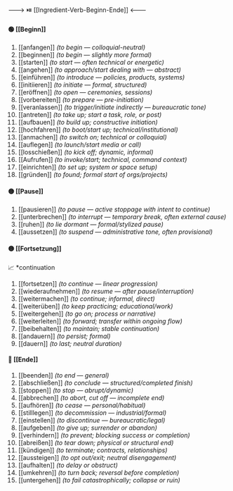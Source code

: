 ---> ⏯️ [[Ingredient-Verb-Beginn-Ende]] <---

#### 🟢 [[Beginn]]  
1) [[anfangen]] *(to begin — colloquial-neutral)*  
2) [[beginnen]] *(to begin — slightly more formal)*  
3) [[starten]] *(to start — often technical or energetic)*  
4) [[angehen]] *(to approach/start dealing with — abstract)*  
5) [[einführen]] *(to introduce — policies, products, systems)*  
6) [[initiieren]] *(to initiate — formal, structured)*  
7) [[eröffnen]] *(to open — ceremonies, sessions)*  
8) [[vorbereiten]] *(to prepare — pre-initiation)*  
9) [[veranlassen]] *(to trigger/initiate indirectly — bureaucratic tone)*  
10) [[antreten]] *(to take up; start a task, role, or post)*  
11) [[aufbauen]] *(to build up; constructive initiation)*  
12) [[hochfahren]] *(to boot/start up; technical/institutional)*  
13) [[anmachen]] *(to switch on; technical or colloquial)*  
14) [[auflegen]] *(to launch/start media or call)*  
15) [[losschießen]] *(to kick off; dynamic, informal)*  
16) [[Aufrufen]] *(to invoke/start; technical, command context)*  
17) [[einrichten]] *(to set up; system or space setup)*  
18) [[gründen]] *(to found; formal start of orgs/projects)*  

#### 🟡 [[Pause]]  
1) [[pausieren]] *(to pause — active stoppage with intent to continue)*  
2) [[unterbrechen]] *(to interrupt — temporary break, often external cause)*  
3) [[ruhen]] *(to lie dormant — formal/stylized pause)*  
4) [[aussetzen]] *(to suspend — administrative tone, often provisional)*  
#### 🟡 [[Fortsetzung]]  
📈 *continuation
1) [[fortsetzen]] *(to continue — linear progression)*  
2) [[wiederaufnehmen]] *(to resume — after pause/interruption)*
3) [[weitermachen]] *(to continue; informal, direct)*  
4) [[weiterüben]] *(to keep practicing; educational/work)*  
5) [[weitergehen]] *(to go on; process or narrative)*  
6) [[weiterleiten]] *(to forward; transfer within ongoing flow)*  
7) [[beibehalten]] *(to maintain; stable continuation)*  
8) [[andauern]] *(to persist; formal)*  
9) [[dauern]] *(to last; neutral duration)*  

#### 🔴 [[Ende]]  
1) [[beenden]] *(to end — general)*  
2) [[abschließen]] *(to conclude — structured/completed finish)*  
3) [[stoppen]] *(to stop — abrupt/dynamic)*  
4) [[abbrechen]] *(to abort, cut off — incomplete end)*  
5) [[aufhören]] *(to cease — personal/habitual)*  
6) [[stilllegen]] *(to decommission — industrial/formal)*  
7) [[einstellen]] *(to discontinue — bureaucratic/legal)*  
8) [[aufgeben]] *(to give up; surrender or abandon)*  
9) [[verhindern]] *(to prevent; blocking success or completion)*  
10) [[abreißen]] *(to tear down; physical or structural end)*  
11) [[kündigen]] *(to terminate; contracts, relationships)*  
12) [[aussteigen]] *(to opt out/exit; neutral disengagement)*  
13) [[aufhalten]] *(to delay or obstruct)*  
14) [[umkehren]] *(to turn back; reversal before completion)*  
15) [[untergehen]] *(to fail catastrophically; collapse or ruin)*  